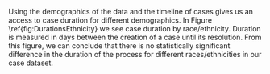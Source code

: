 Using the demographics of the data and the timeline of cases gives us an access to case duration for different demographics. In Figure \ref{fig:DurationsEthnicity} we see case duration by race/ethnicity. Duration is measured in days between the creation of a case until its resolution. From this figure, we can conclude that there is no statistically significant difference in the duration of the process for different races/ethnicities in our case dataset.